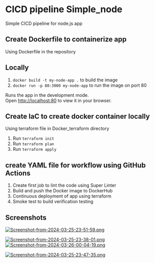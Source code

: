 
# CICD pipeline Simple_node


Simple CICD pipeline for node.js app 

## Create Dockerfile to containerize app
Using Dockerfile in the repository

## Locally
1. `docker build -t my-node-app .` to build the image
2. `docker run -p 80:3000 my-node-app`  to run the image on port 80

Runs the app in the development mode.\
Open [http://localhost:80](http://localhost:80) to view it in your browser.


## Create IaC to create docker container locally 
Using terraform file in Docker_terraform directory
1. Run `terraform init`
2. Run `terraform plan` 
3. Run `terraform apply` 

## create YAML file for workflow using GitHub Actions
1. Create first job to lint the code using Super Linter
2. Build and push the Docker image to DockerHub
3. Continuous deployment of app using terraform
4. Smoke test to build verification testing 
## Screenshots

[![Screenshot-from-2024-03-25-23-51-59.png](https://i.postimg.cc/85d0SztC/Screenshot-from-2024-03-25-23-51-59.png)](https://postimg.cc/cgHm70qq)

[![Screenshot-from-2024-03-25-23-38-01.png](https://i.postimg.cc/26C100tK/Screenshot-from-2024-03-25-23-38-01.png)](https://postimg.cc/WDfp3wTG)
[![Screenshot-from-2024-03-26-00-04-19.png](https://i.postimg.cc/HndktzSk/Screenshot-from-2024-03-26-00-04-19.png)](https://postimg.cc/phcvWfbw)

[![Screenshot-from-2024-03-25-23-47-35.png](https://i.postimg.cc/3RPJP9fh/Screenshot-from-2024-03-25-23-47-35.png)](https://postimg.cc/BLB0F5G7)


